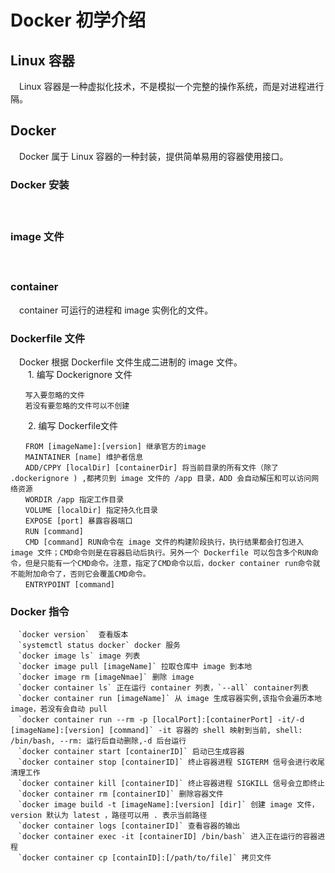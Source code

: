 # Docker 初学介绍
## Linux 容器
　Linux 容器是一种虚拟化技术，不是模拟一个完整的操作系统，而是对进程进行隔。  
## Docker
　Docker 属于 Linux 容器的一种封装，提供简单易用的容器使用接口。  
### Docker 安装
　
### image 文件
　
### container 
　container 可运行的进程和 image 实例化的文件。  

### Dockerfile 文件
　Docker 根据 Dockerfile 文件生成二进制的 image 文件。  
　　1. 编写 Dockerignore 文件    
```  
　　写入要忽略的文件  
　　若没有要忽略的文件可以不创建  
```
　　2. 编写 Dockerfile文件  
```
　　FROM [imageName]:[version] 继承官方的image
　　MAINTAINER [name] 维护者信息
　　ADD/CPPY [localDir] [containerDir] 将当前目录的所有文件（除了 .dockerignore ) ,都拷贝到 image 文件的 /app 目录，ADD 会自动解压和可以访问网络资源
　　WORDIR /app 指定工作目录
　　VOLUME [localDir] 指定持久化目录
　　EXPOSE [port] 暴露容器端口
　　RUN [command]
　　CMD [command] RUN命令在 image 文件的构建阶段执行，执行结果都会打包进入 image 文件；CMD命令则是在容器启动后执行。另外一个 Dockerfile 可以包含多个RUN命令，但是只能有一个CMD命令。注意，指定了CMD命令以后，docker container run命令就不能附加命令了，否则它会覆盖CMD命令。
　　ENTRYPOINT [command] 
```  

### Docker 指令  
```
　`docker version`  查看版本  
　`systemctl status docker` docker 服务  
　`docker image ls` image 列表  
　`docker image pull [imageName]` 拉取仓库中 image 到本地  
　`docker image rm [imageNmae]` 删除 image  
　`docker container ls` 正在运行 container 列表，`--all` container列表  
　`docker container run [imageName]` 从 image 生成容器实例,该指令会遍历本地 image，若没有会自动 pull  
　`docker container run --rm -p [localPort]:[containerPort] -it/-d [imageName]:[version] [command]` -it 容器的 shell 映射到当前, shell: /bin/bash, --rm: 运行后自动删除,-d 后台运行 
　`docker container start [containerID]` 启动已生成容器  
　`docker container stop [containerID]` 终止容器进程 SIGTERM 信号会进行收尾清理工作  
　`docker container kill [containerID]` 终止容器进程 SIGKILL 信号会立即终止  
　`docker container rm [containerID]` 删除容器文件  
　`docker image build -t [imageName]:[version] [dir]` 创建 image 文件，version 默认为 latest ，路径可以用 . 表示当前路径  
　`docker container logs [containerID]` 查看容器的输出  
　`docker container exec -it [containerID] /bin/bash` 进入正在运行的容器进程  
　`docker container cp [containID]:[/path/to/file]` 拷贝文件  
```
